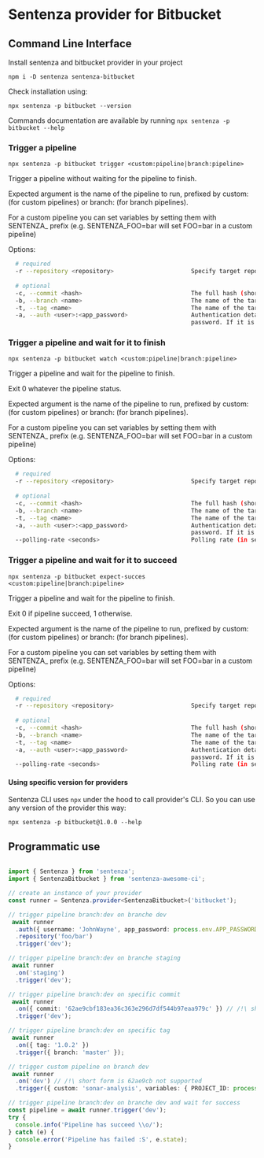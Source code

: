 # Sentenza provider for Bitbucket

## Command Line Interface

Install sentenza and bitbucket provider in your project

``npm i -D sentenza sentenza-bitbucket``

Check installation using:

``npx sentenza -p bitbucket --version``

Commands documentation are available by running ``npx sentenza -p bitbucket --help``

### Trigger a pipeline

`npx sentenza -p bitbucket trigger <custom:pipeline|branch:pipeline>`

Trigger a pipeline without waiting for the pipeline to finish. 

Expected argument is the name of the pipeline to run, prefixed by custom: (for custom pipelines) or branch: (for branch pipelines). 
                                                    
For a custom pipeline you can set variables by setting them with SENTENZA_ prefix (e.g. SENTENZA_FOO=bar will set FOO=bar in a custom pipeline)

Options:

```bash
  # required
  -r --repository <repository>                      Specify target repository full name (i.e. username and repository name separated by a slash, like ClintEastwood/WesternProjectRepository)
  
  # optional
  -c, --commit <hash>                               The full hash (short form not supported) of the target commit. This option cannot be used with -b nor -t.
  -b, --branch <name>                               The name of the target branch. This option cannot be used with -b nor -t.
  -t, --tag <name>                                  The name of the target tag. This option cannot be used with -b nor -t.
  -a, --auth <user>:<app_password>                  Authentication details, username and password separated by ":" (e.g. SergioLeone:$MY_SECRET_PASS_FROM_ENV). Note: You cannot have ":" in your app
                                                    password. If it is the case, please re-generate it.
```


### Trigger a pipeline and wait for it to finish

`npx sentenza -p bitbucket watch <custom:pipeline|branch:pipeline>`

Trigger a pipeline and wait for the pipeline to finish.

Exit 0 whatever the pipeline status.

Expected argument is the name of the pipeline to run, prefixed by custom: (for custom pipelines) or branch: (for branch pipelines). 
                                                    
For a custom pipeline you can set variables by setting them with SENTENZA_ prefix (e.g. SENTENZA_FOO=bar will set FOO=bar in a custom pipeline)

Options:

```bash
  # required
  -r --repository <repository>                      Specify target repository full name (i.e. username and repository name separated by a slash, like ClintEastwood/WesternProjectRepository)
  
  # optional
  -c, --commit <hash>                               The full hash (short form not supported) of the target commit. This option cannot be used with -b nor -t.
  -b, --branch <name>                               The name of the target branch. This option cannot be used with -b nor -t.
  -t, --tag <name>                                  The name of the target tag. This option cannot be used with -b nor -t.
  -a, --auth <user>:<app_password>                  Authentication details, username and password separated by ":" (e.g. SergioLeone:$MY_SECRET_PASS_FROM_ENV). Note: You cannot have ":" in your app
                                                    password. If it is the case, please re-generate it.
  --polling-rate <seconds>                          Polling rate (in seconds) to watch result. Default to ten seconds.
```

### Trigger a pipeline and wait for it to succeed

`npx sentenza -p bitbucket expect-succes <custom:pipeline|branch:pipeline>`

Trigger a pipeline and wait for the pipeline to finish.

Exit 0 if pipeline succeed, 1 otherwise.

Expected argument is the name of the pipeline to run, prefixed by custom: (for custom pipelines) or branch: (for branch pipelines). 
                                                    
For a custom pipeline you can set variables by setting them with SENTENZA_ prefix (e.g. SENTENZA_FOO=bar will set FOO=bar in a custom pipeline)

Options:

```bash
  # required
  -r --repository <repository>                      Specify target repository full name (i.e. username and repository name separated by a slash, like ClintEastwood/WesternProjectRepository)
  
  # optional
  -c, --commit <hash>                               The full hash (short form not supported) of the target commit. This option cannot be used with -b nor -t.
  -b, --branch <name>                               The name of the target branch. This option cannot be used with -b nor -t.
  -t, --tag <name>                                  The name of the target tag. This option cannot be used with -b nor -t.
  -a, --auth <user>:<app_password>                  Authentication details, username and password separated by ":" (e.g. SergioLeone:$MY_SECRET_PASS_FROM_ENV). Note: You cannot have ":" in your app
                                                    password. If it is the case, please re-generate it.
  --polling-rate <seconds>                          Polling rate (in seconds) to watch result. Default to ten seconds.
```

#### Using specific version for providers

Sentenza CLI uses ``npx`` under the hood to call provider's CLI. So you can use any version of the provider this way:

``npx sentenza -p bitbucket@1.0.0 --help``

## Programmatic use

`````typescript

import { Sentenza } from 'sentenza';
import { SentenzaBitbucket } from 'sentenza-awesome-ci';

// create an instance of your provider
const runner = Sentenza.provider<SentenzaBitbucket>('bitbucket');

// trigger pipeline branch:dev on branche dev
 await runner
  .auth({ username: 'JohnWayne', app_password: process.env.APP_PASSWORD })
  .repository('foo/bar')
  .trigger('dev');

// trigger pipeline branch:dev on branche staging
 await runner
  .on('staging')
  .trigger('dev');

// trigger pipeline branch:dev on specific commit
 await runner
  .on({ commit: '62ae9cbf183ea36c363e296d7df544b97eaa979c' }) // /!\ short form is 62ae9cb not supported  
  .trigger('dev');

// trigger pipeline branch:dev on specific tag
 await runner
  .on({ tag: '1.0.2' })
  .trigger({ branch: 'master' });

// trigger custom pipeline on branch dev
 await runner
  .on('dev') // /!\ short form is 62ae9cb not supported  
  .trigger({ custom: 'sonar-analysis', variables: { PROJECT_ID: process.env.SONAR_PROJECT_ID } });

// trigger pipeline branch:dev on branche dev and wait for success
const pipeline = await runner.trigger('dev');
try {
  console.info('Pipeline has succeed \\o/');
} catch (e) {
  console.error('Pipeline has failed :S', e.state);
}
`````
